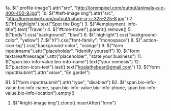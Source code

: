 <!-- Hacking Panda the Bear's Resume -->
1a. $(".profile-image").attr("src", "http://lorempixel.com/output/animals-q-c-400-400-9.jpg")
1b. $("#left-image img").attr("src", "http://lorempixel.com/output/nature-q-c-325-225-8.jpg")
2. $("h1.highlight").text("Spot the Dog")
3. $("#employment .info-title").text("Travel")
4. $("#time-travel").parent().remove()
5. $("body").css("background", "blue")
6. $(".highlight").css("background-color", "yellow")
7. $("h1").css("font-family", "monospace")
8. $(".action-icon-bg").css("background-color", "orange")
9. $("form input#name").attr("placeholder", "identify yourself")
10. $("form textarea#message").attr("placeholder", "state your business")
11. $("span.bio-info-value.bio-info-name").text("your nemesis")
12. $("p.action-icon-text").last().text("koalathebear@gmail.com")
13. $("form input#submit").attr("value", "En garde!")

B1. $("form input#submit").attr("type", "disabled")
B2. $("span.bio-info-value.bio-info-name, span.bio-info-value.bio-info-phone, span.bio-info-value.bio-info-location").empty()


<!-- Adding Elements to the DOM -->
1. $("#right-image img").clone().insertAfter("form")
